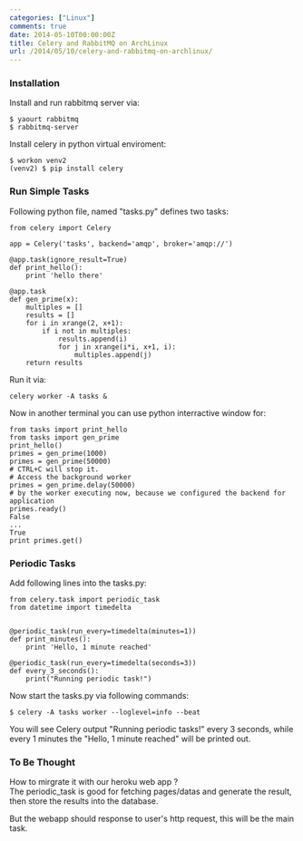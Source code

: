 ```yaml
---
categories: ["Linux"]
comments: true
date: 2014-05-10T00:00:00Z
title: Celery and RabbitMQ on ArchLinux
url: /2014/05/10/celery-and-rabbitmq-on-archlinux/
---
```


### Installation
Install and run rabbitmq server via: 

```
$ yaourt rabbitmq
$ rabbitmq-server

```
Install celery in python virtual enviroment:   

```
$ workon venv2
(venv2) $ pip install celery

```
### Run Simple Tasks
Following python file, named "tasks.py" defines two tasks:    

```
from celery import Celery

app = Celery('tasks', backend='amqp', broker='amqp://')

@app.task(ignore_result=True)
def print_hello():
    print 'hello there'

@app.task
def gen_prime(x):
    multiples = []
    results = []
    for i in xrange(2, x+1):
        if i not in multiples:
            results.append(i)
            for j in xrange(i*i, x+1, i):
                multiples.append(j)
    return results

```
Run it via:    

```
celery worker -A tasks &

```
Now in another terminal you can use python interractive window for:    

```
from tasks import print_hello
from tasks import gen_prime
print_hello()
primes = gen_prime(1000)
primes = gen_prime(50000)
# CTRL+C will stop it. 
# Access the background worker
primes = gen_prime.delay(50000)
# by the worker executing now, because we configured the backend for application
primes.ready()
False
...
True
print primes.get()

```
### Periodic Tasks
Add following lines into the tasks.py:    

```
from celery.task import periodic_task
from datetime import timedelta


@periodic_task(run_every=timedelta(minutes=1))
def print_minutes():
    print 'Hello, 1 minute reached'

@periodic_task(run_every=timedelta(seconds=3))
def every_3_seconds():
    print("Running periodic task!")

```
Now start the tasks.py via following commands:    

```
$ celery -A tasks worker --loglevel=info --beat

```
You will see Celery output "Running periodic tasks!" every 3 seconds, while every 1 minutes the "Hello, 1 minute reached" will be printed out.    

### To Be Thought
How to mirgrate it with our heroku web app ?    
The periodic_task is good for fetching pages/datas and generate the result, then store the results into the database.    

But the webapp should response to user's http request, this will be the main task. 
